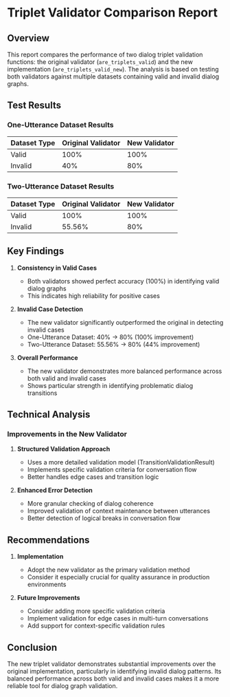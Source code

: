 # Triplet Validator Comparison Report

## Overview
This report compares the performance of two dialog triplet validation functions: the original validator (`are_triplets_valid`) and the new implementation (`are_triplets_valid_new`). The analysis is based on testing both validators against multiple datasets containing valid and invalid dialog graphs.

## Test Results

### One-Utterance Dataset Results

| Dataset Type | Original Validator | New Validator |
|--------------|-------------------|---------------|
| Valid        | 100%              | 100%         |
| Invalid      | 40%               | 80%          |

### Two-Utterance Dataset Results

| Dataset Type | Original Validator | New Validator |
|--------------|-------------------|---------------|
| Valid        | 100%              | 100%         |
| Invalid      | 55.56%            | 80%          |

## Key Findings

1. **Consistency in Valid Cases**
   - Both validators showed perfect accuracy (100%) in identifying valid dialog graphs
   - This indicates high reliability for positive cases

2. **Invalid Case Detection**
   - The new validator significantly outperformed the original in detecting invalid cases
   - One-Utterance Dataset: 40% → 80% (100% improvement)
   - Two-Utterance Dataset: 55.56% → 80% (44% improvement)

3. **Overall Performance**
   - The new validator demonstrates more balanced performance across both valid and invalid cases
   - Shows particular strength in identifying problematic dialog transitions

## Technical Analysis

### Improvements in the New Validator

1. **Structured Validation Approach**
   - Uses a more detailed validation model (TransitionValidationResult)
   - Implements specific validation criteria for conversation flow
   - Better handles edge cases and transition logic

2. **Enhanced Error Detection**
   - More granular checking of dialog coherence
   - Improved validation of context maintenance between utterances
   - Better detection of logical breaks in conversation flow

## Recommendations

1. **Implementation**
   - Adopt the new validator as the primary validation method
   - Consider it especially crucial for quality assurance in production environments

2. **Future Improvements**
   - Consider adding more specific validation criteria
   - Implement validation for edge cases in multi-turn conversations
   - Add support for context-specific validation rules

## Conclusion

The new triplet validator demonstrates substantial improvements over the original implementation, particularly in identifying invalid dialog patterns. Its balanced performance across both valid and invalid cases makes it a more reliable tool for dialog graph validation.